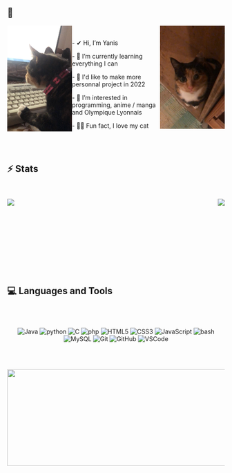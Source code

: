 ## 👋

<img  width="150" height="245" align="left" src="img/moumoune_pc.png">
<img  width="150" align="right" src="img/moumoune.jpg">

<br>
<p>
  - ✔ Hi, I’m Yanis
</p>
<p>
  - 🌱 I’m currently learning everything I can
 </p>

 <p>
   - 💭 I'd like to make more personnal project in 2022
 </p>  
  <p>
   - 🎃 I’m interested in programming, anime / manga and Olympique Lyonnais
 </p>
 <p>
   - 🐱‍👤 Fun fact, I love my cat
 </p>  
 
<br><br>

## ⚡ Stats
<br>

<p>
  <img align="left" src="https://github-readme-stats.vercel.app/api?username=yato5&show_icons=true&theme=radical"/>
  <img align="right" src="https://github-readme-stats.vercel.app/api/top-langs/?username=yato5&hide=HTML,CMake,MakeFile,CSS,Shell,Twig"/>
</p>

<br><br><br><br><br><br><br><br><br><br>

## 💻 Languages and Tools

<br><br>

<p align="center">  
  <img alt="Java" width="60px" src="https://cdn.jsdelivr.net/gh/devicons/devicon/icons/java/java-original.svg"/>
  <img alt="python" width="60px" src="https://cdn.jsdelivr.net/gh/devicons/devicon/icons/python/python-original.svg"/>
  <img alt="C" width="60px" src="https://cdn.jsdelivr.net/gh/devicons/devicon/icons/c/c-plain.svg"/>
  <img alt="php" width="60px" src="https://cdn.jsdelivr.net/gh/devicons/devicon/icons/php/php-plain.svg" />
  <img alt="HTML5" width="60px" src="https://cdn.jsdelivr.net/gh/devicons/devicon/icons/html5/html5-original.svg"/>
  <img alt="CSS3" width="60px" src="https://cdn.jsdelivr.net/gh/devicons/devicon/icons/css3/css3-original.svg" />
  <img alt="JavaScript" width="60px" src="https://cdn.jsdelivr.net/gh/devicons/devicon/icons/javascript/javascript-original.svg" />
  <img alt="bash" width="60px" src="https://cdn.jsdelivr.net/gh/devicons/devicon/icons/bash/bash-original.svg" />
  <img alt="MySQL" width="60px" src="https://cdn.jsdelivr.net/gh/devicons/devicon/icons/mysql/mysql-original.svg" />
  <img alt="Git" width="60px" src="https://cdn.jsdelivr.net/gh/devicons/devicon/icons/git/git-original.svg" />
  <img alt="GitHub" width="60px" src="https://user-images.githubusercontent.com/3369400/139447912-e0f43f33-6d9f-45f8-be46-2df5bbc91289.png" />
  <img alt="VSCode" width="60px" src="https://cdn.jsdelivr.net/gh/devicons/devicon/icons/vscode/vscode-original.svg" />
</p>

<br><br>

<p align="center">  
  <img src="https://i.pinimg.com/originals/65/e7/84/65e7847ac0d32b11a73b2b3907edbee2.gif" width="800" height="224" />
</p>
